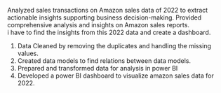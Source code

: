 Analyzed sales transactions on Amazon sales data of 2022 to extract actionable insights supporting business decision-making.
Provided comprehensive analysis and insights on Amazon sales reports.  
i have to find the insights from this 2022 data and create a dashboard. 
1) Data Cleaned by removing the duplicates and handling the missing values. 
2) Created data models to find relations between data models. 
3) Prepared and transformed data for analysis in power BI 
4) Developed a power BI dashboard to visualize amazon sales data for 2022. 
